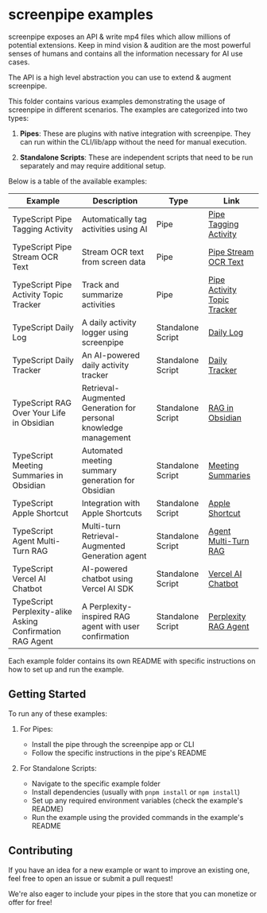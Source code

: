 # screenpipe examples

screenpipe exposes an API & write mp4 files which allow millions of potential extensions. Keep in mind vision & audition are the most powerful senses of humans and contains all the information necessary for AI use cases.

The API is a high level abstraction you can use to extend & augment screenpipe.

This folder contains various examples demonstrating the usage of screenpipe in different scenarios. The examples are categorized into two types:

1. **Pipes**: These are plugins with native integration with screenpipe. They can run within the CLI/lib/app without the need for manual execution.

2. **Standalone Scripts**: These are independent scripts that need to be run separately and may require additional setup.

Below is a table of the available examples:

| Example | Description | Type | Link |
|---------|-------------|------|------|
| TypeScript Pipe Tagging Activity | Automatically tag activities using AI | Pipe | [Pipe Tagging Activity](./pipe-tagging-activity) |
| TypeScript Pipe Stream OCR Text | Stream OCR text from screen data | Pipe | [Pipe Stream OCR Text](./pipe-stream-ocr-text) |
| TypeScript Pipe Activity Topic Tracker | Track and summarize activities | Pipe | [Pipe Activity Topic Tracker](./pipe-activity-topic-tracker) |
| TypeScript Daily Log | A daily activity logger using screenpipe | Standalone Script | [Daily Log](./daily-log) |
| TypeScript Daily Tracker | An AI-powered daily activity tracker | Standalone Script | [Daily Tracker](./daily-tracker) |
| TypeScript RAG Over Your Life in Obsidian | Retrieval-Augmented Generation for personal knowledge management | Standalone Script | [RAG in Obsidian](./rag-over-your-life-in-obsidian) |
| TypeScript Meeting Summaries in Obsidian | Automated meeting summary generation for Obsidian | Standalone Script | [Meeting Summaries](./meeting-summaries-in-obsidian) |
| TypeScript Apple Shortcut | Integration with Apple Shortcuts | Standalone Script | [Apple Shortcut](./apple-shortcut) |
| TypeScript Agent Multi-Turn RAG | Multi-turn Retrieval-Augmented Generation agent | Standalone Script | [Agent Multi-Turn RAG](./agent-multi-turn-rag) |
| TypeScript Vercel AI Chatbot | AI-powered chatbot using Vercel AI SDK | Standalone Script | [Vercel AI Chatbot](./vercel-ai-chatbot) |
| TypeScript Perplexity-alike Asking Confirmation RAG Agent | A Perplexity-inspired RAG agent with user confirmation | Standalone Script | [Perplexity RAG Agent](./perplexity-alike-asking-confirmation-rag-agent) |

Each example folder contains its own README with specific instructions on how to set up and run the example.

## Getting Started

To run any of these examples:

1. For Pipes:
   - Install the pipe through the screenpipe app or CLI
   - Follow the specific instructions in the pipe's README

2. For Standalone Scripts:
   - Navigate to the specific example folder
   - Install dependencies (usually with `pnpm install` or `npm install`)
   - Set up any required environment variables (check the example's README)
   - Run the example using the provided commands in the example's README

## Contributing

If you have an idea for a new example or want to improve an existing one, feel free to open an issue or submit a pull request!

We're also eager to include your pipes in the store that you can monetize or offer for free!


